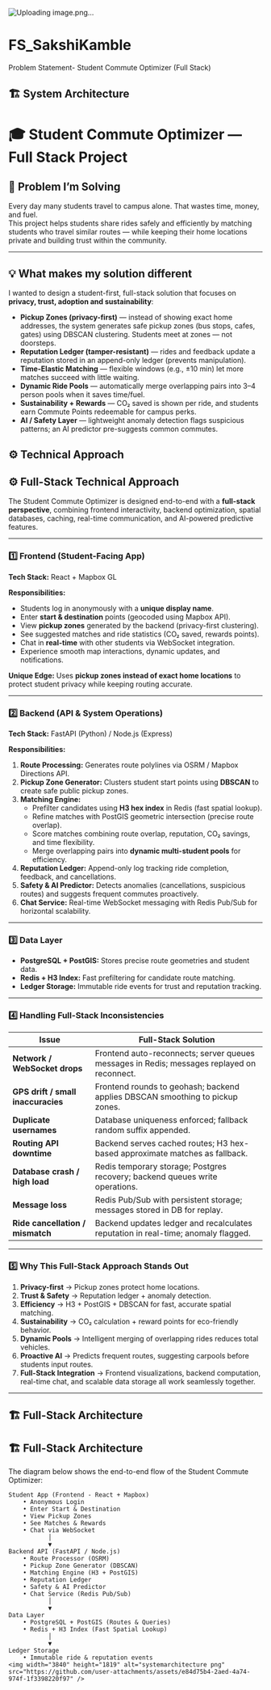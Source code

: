 ![Uploading image.png…]()
# FS_SakshiKamble
Problem Statement- Student Commute Optimizer (Full Stack)
## 🏗️ System Architecture
# 🎓 Student Commute Optimizer — Full Stack Project

## 📌 Problem I’m Solving
Every day many students travel to campus alone. That wastes time, money, and fuel.  
This project helps students share rides safely and efficiently by matching students who travel similar routes — while keeping their home locations private and building trust within the community.

---

## 💡 What makes my solution different
I wanted to design a student-first, full-stack solution that focuses on **privacy, trust, adoption and sustainability**:

- **Pickup Zones (privacy-first)** — instead of showing exact home addresses, the system generates safe pickup zones (bus stops, cafes, gates) using DBSCAN clustering. Students meet at zones — not doorsteps.
- **Reputation Ledger (tamper-resistant)** — rides and feedback update a reputation stored in an append-only ledger (prevents manipulation).
- **Time-Elastic Matching** — flexible windows (e.g., ±10 min) let more matches succeed with little waiting.
- **Dynamic Ride Pools** — automatically merge overlapping pairs into 3–4 person pools when it saves time/fuel.
- **Sustainability + Rewards** — CO₂ saved is shown per ride, and students earn Commute Points redeemable for campus perks.
- **AI / Safety Layer** — lightweight anomaly detection flags suspicious patterns; an AI predictor pre-suggests common commutes.

## ⚙️ Technical Approach
## ⚙️ Full-Stack Technical Approach

The Student Commute Optimizer is designed end-to-end with a **full-stack perspective**, combining frontend interactivity, backend optimization, spatial databases, caching, real-time communication, and AI-powered predictive features.

---

### 1️⃣ Frontend (Student-Facing App)
**Tech Stack:** React + Mapbox GL

**Responsibilities:**
- Students log in anonymously with a **unique display name**.
- Enter **start & destination** points (geocoded using Mapbox API).
- View **pickup zones** generated by the backend (privacy-first clustering).
- See suggested matches and ride statistics (CO₂ saved, rewards points).
- Chat in **real-time** with other students via WebSocket integration.
- Experience smooth map interactions, dynamic updates, and notifications.

**Unique Edge:** Uses **pickup zones instead of exact home locations** to protect student privacy while keeping routing accurate.

---

### 2️⃣ Backend (API & System Operations)
**Tech Stack:** FastAPI (Python) / Node.js (Express)

**Responsibilities:**
1. **Route Processing:** Generates route polylines via OSRM / Mapbox Directions API.
2. **Pickup Zone Generator:** Clusters student start points using **DBSCAN** to create safe public pickup zones.
3. **Matching Engine:**
   - Prefilter candidates using **H3 hex index** in Redis (fast spatial lookup).
   - Refine matches with PostGIS geometric intersection (precise route overlap).
   - Score matches combining route overlap, reputation, CO₂ savings, and time flexibility.
   - Merge overlapping pairs into **dynamic multi-student pools** for efficiency.
4. **Reputation Ledger:** Append-only log tracking ride completion, feedback, and cancellations.
5. **Safety & AI Predictor:** Detects anomalies (cancellations, suspicious routes) and suggests frequent commutes proactively.
6. **Chat Service:** Real-time WebSocket messaging with Redis Pub/Sub for horizontal scalability.

---

### 3️⃣ Data Layer
- **PostgreSQL + PostGIS:** Stores precise route geometries and student data.  
- **Redis + H3 Index:** Fast prefiltering for candidate route matching.  
- **Ledger Storage:** Immutable ride events for trust and reputation tracking.

---

### 4️⃣ Handling Full-Stack Inconsistencies
| Issue | Full-Stack Solution |
|-------|-------------------|
| **Network / WebSocket drops** | Frontend auto-reconnects; server queues messages in Redis; messages replayed on reconnect. |
| **GPS drift / small inaccuracies** | Frontend rounds to geohash; backend applies DBSCAN smoothing to pickup zones. |
| **Duplicate usernames** | Database uniqueness enforced; fallback random suffix appended. |
| **Routing API downtime** | Backend serves cached routes; H3 hex-based approximate matches as fallback. |
| **Database crash / high load** | Redis temporary storage; Postgres recovery; backend queues write operations. |
| **Message loss** | Redis Pub/Sub with persistent storage; messages stored in DB for replay. |
| **Ride cancellation / mismatch** | Backend updates ledger and recalculates reputation in real-time; anomaly flagged. |

---

### 5️⃣ Why This Full-Stack Approach Stands Out
1. **Privacy-first** → Pickup zones protect home locations.  
2. **Trust & Safety** → Reputation ledger + anomaly detection.  
3. **Efficiency** → H3 + PostGIS + DBSCAN for fast, accurate spatial matching.  
4. **Sustainability** → CO₂ calculation + reward points for eco-friendly behavior.  
5. **Dynamic Pools** → Intelligent merging of overlapping rides reduces total vehicles.  
6. **Proactive AI** → Predicts frequent routes, suggesting carpools before students input routes.  
7. **Full-Stack Integration** → Frontend visualizations, backend computation, real-time chat, and scalable data storage all work seamlessly together.

---
## 🏗️ Full-Stack Architecture
## 🏗️ Full-Stack Architecture

The diagram below shows the end-to-end flow of the Student Commute Optimizer:

```text
Student App (Frontend - React + Mapbox)
    • Anonymous Login
    • Enter Start & Destination
    • View Pickup Zones
    • See Matches & Rewards
    • Chat via WebSocket
           │
           ▼
Backend API (FastAPI / Node.js)
    • Route Processor (OSRM)
    • Pickup Zone Generator (DBSCAN)
    • Matching Engine (H3 + PostGIS)
    • Reputation Ledger
    • Safety & AI Predictor
    • Chat Service (Redis Pub/Sub)
           │
           ▼
Data Layer
    • PostgreSQL + PostGIS (Routes & Queries)
    • Redis + H3 Index (Fast Spatial Lookup)
           │
           ▼
Ledger Storage
    • Immutable ride & reputation events
<img width="3840" height="1819" alt="systemarchitecture png" src="https://github.com/user-attachments/assets/e84d75b4-2aed-4a74-974f-1f3398220f97" />




